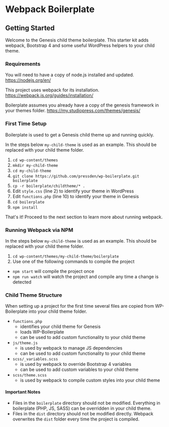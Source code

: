 # Webpack Boilerplate


## Getting Started

Welcome to the Genesis child theme boilerplate. This starter kit adds webpack, Bootstrap 4 and some useful WordPress helpers to your child theme.

### Requirements

You will need to have a copy of node.js installed and updated.
https://nodejs.org/en/

This project uses webpack for its installation. 
https://webpack.js.org/guides/installation/

Boilerplate assumes you already have a copy of the genesis framework in your themes folder.
https://my.studiopress.com/themes/genesis/

### First Time Setup

Boilerplate is used to get a Genesis child theme up and running quickly.

In the steps below `my-child-theme` is used as an example. This should be replaced with your child theme folder.

1. `cd wp-content/themes`
2. `mkdir my-child-theme`
3. `cd my-child-theme`
4. `git clone https://github.com/pressden/wp-boilerplate.git boilerplate`
5. `cp -r boilerplate/childtheme/* .`
6. Edit `style.css` (line 2) to identify your theme in WordPress
7. Edit `functions.php` (line 10) to identify your theme in Genesis
8. `cd boilerplate`
9. `npm install`

That's it! Proceed to the next section to learn more about running webpack.


### Running Webpack via NPM

In the steps below `my-child-theme` is used as an example. This should be replaced with your child theme folder.

1. `cd wp-content/themes/my-child-theme/boilerplate`
2. Use one of the following commands to compile the project
  * `npm start` will compile the project once
  * `npm run watch` will watch the project and compile any time a change is detected

### Child Theme Structure

When setting up a project for the first time several files are copied from WP-Boilerplate into your child theme folder.

* `functions.php`
  * identifies your child theme for Genesis
  * loads WP-Boilerplate
  * can be used to add custom functionality to your child theme
* `js/theme.js`
  * is used by webpack to manage JS dependencies
  * can be used to add custom functionality to your child theme
* `scss/_variables.scss`
  * is used by webpack to override Bootstrap 4 variables
  * can be used to add custom variables to your child theme
* `scss/theme.scss`
  * is used by webpack to compile custom styles into your child theme

#### Important Notes

* Files in the `boilerplate` directory should not be modified. Everything in boilerplate (PHP, JS, SASS) can be overridden in your child theme.
* Files in the `dist` directory should not be modified directly. Webpack overwrites the `dist` folder every time the project is compiled.
